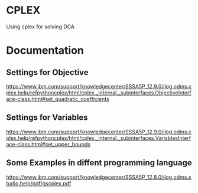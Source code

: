 # CPLEX
Using cplex for solving DCA

# Documentation

## Settings for Objective
https://www.ibm.com/support/knowledgecenter/SSSA5P_12.9.0/ilog.odms.cplex.help/refpythoncplex/html/cplex._internal._subinterfaces.ObjectiveInterface-class.html#set_quadratic_coefficients

## Settings for Variables
https://www.ibm.com/support/knowledgecenter/SSSA5P_12.9.0/ilog.odms.cplex.help/refpythoncplex/html/cplex._internal._subinterfaces.VariablesInterface-class.html#set_upper_bounds

## Some Examples in diffent programming language
https://www.ibm.com/support/knowledgecenter/SSSA5P_12.8.0/ilog.odms.studio.help/pdf/gscplex.pdf

